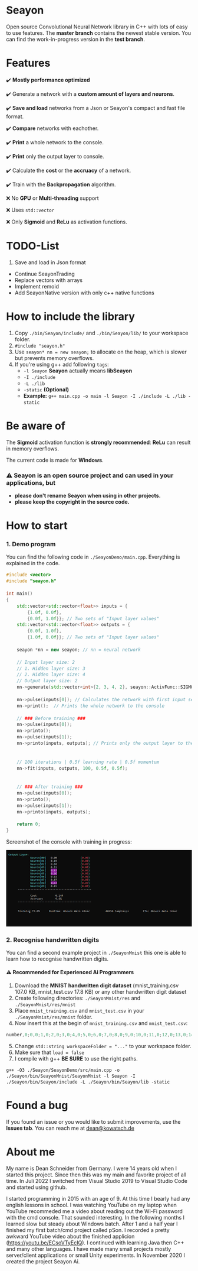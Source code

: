 # Seayon
Open source Convolutional Neural Network library in C++ with lots of easy to use features.
The **master branch** contains the newest stable version.
You can find the work-in-progress version in the **test branch**.

# Features
:heavy_check_mark: **Mostly performance optimized**

:heavy_check_mark: Generate a network with a **custom amount of layers and neurons**.

:heavy_check_mark: **Save and load** networks from a Json or Seayon's compact and fast file format.

:heavy_check_mark: **Compare** networks with eachother.

:heavy_check_mark: **Print** a whole network to the console.

:heavy_check_mark: **Print** only the output layer to console.

:heavy_check_mark: Calculate the **cost** or the **accruacy** of a network.

:heavy_check_mark: Train with the **Backpropagation** algorithm.

:x: No **GPU** or **Multi-threading** support

:x: Uses `std::vector`

:x: Only **Sigmoid** and **ReLu** as activation functions.

# TODO-List
1. Save and load in Json format
- Continue SeayonTrading
- Replace vectors with arrays
- Implement remoid
- Add SeayonNative version with only c++ native functions

# How to include the library
1. Copy `./bin/Seayon/include/` and `./bin/Seayon/lib/` to your workspace folder.
2. `#include "seayon.h"`
3. Use `seayon* nn = new seayon;` to allocate on the heap, which is slower but prevents memory overflows.
4. If you're using g++ add following `tags`:
   - `-l Seayon` **Seayon** actually means **libSeayon**
   - `-I ./include`
   - `-L ./lib`
   - `-static` **(Optional)**
   - **Example:** `g++ main.cpp -o main -l Seayon -I ./include -L ./lib -static`

# Be aware of
The **Sigmoid** activation function is **strongly recommended**: **ReLu** can result in memory overflows.

The current code is made for **Windows**.

### :warning: Seayon is an open source project and can used in your applications, but
- **please don't rename Seayon when using in other projects.**
- **please keep the copyright in the source code.**

# How to start
### 1. Demo program
You can find the following code in `./SeayonDemo/main.cpp`. Everything is explained in the code.

````C++
#include <vector>
#include "seayon.h"

int main()
{
	std::vector<std::vector<float>> inputs = {
		{1.0f, 0.0f},
		{0.0f, 1.0f}}; // Two sets of "Input layer values"
	std::vector<std::vector<float>> outputs = {
		{0.0f, 1.0f},
		{1.0f, 0.0f}}; // Two sets of "Input layer values"

	seayon *nn = new seayon; // nn = neural network

	// Input layer size: 2
	// 1. Hidden layer size: 3
	// 2. Hidden layer size: 4
	// Output layer size: 2
	nn->generate(std::vector<int>{2, 3, 4, 2}, seayon::ActivFunc::SIGMOID);

	nn->pulse(inputs[0]); // Calculates the network with first input set
	nn->print();  // Prints the whole network to the console

	// ### Before training ###
	nn->pulse(inputs[0]);
	nn->printo();
	nn->pulse(inputs[1]);
	nn->printo(inputs, outputs); // Prints only the output layer to the console


	// 100 iterations | 0.5f learning rate | 0.5f momentum
	nn->fit(inputs, outputs, 100, 0.5f, 0.5f);


	// ### After training ###
	nn->pulse(inputs[0]);
	nn->printo();
	nn->pulse(inputs[1]);
	nn->printo(inputs, outputs);

	return 0;
}
````
Screenshot of the console with training in progress:

![Console Screenshot](https://github.com/deanqx/Seayon/blob/master/image.png?raw=true)

### 2. Recognise handwritten digits
You can find a second example project in `./SeayonMnist` this one is able to learn how to recognise handwritten digits.

#### :warning: Recommended for Experienced Ai Programmers

1. Download the **MNIST handwritten digit dataset** (mnist_training.csv 107.0 KB, mnist_test.csv 17.8 KB) or any other handwritten digit dataset
2. Create following directories: `./SeayonMnist/res` and `./SeayonMnist/res/mnist`
3. Place `mnist_training.csv` and `mnist_test.csv` in your `./SeayonMnist/res/mnist` folder.
4. Now insert this at the begin of `mnist_training.csv` and `mnist_test.csv`:
````c
number,0;0,0;1,0;2,0;3,0;4,0;5,0;6,0;7,0;8,0;9,0;10,0;11,0;12,0;13,0;14,0;15,0;16,0;17,0;18,0;19,0;20,0;21,0;22,0;23,0;24,0;25,0;26,0;27,1;0,1;1,1;2,1;3,1;4,1;5,1;6,1;7,1;8,1;9,1;10,1;11,1;12,1;13,1;14,1;15,1;16,1;17,1;18,1;19,1;20,1;21,1;22,1;23,1;24,1;25,1;26,1;27,2;0,2;1,2;2,2;3,2;4,2;5,2;6,2;7,2;8,2;9,2;10,2;11,2;12,2;13,2;14,2;15,2;16,2;17,2;18,2;19,2;20,2;21,2;22,2;23,2;24,2;25,2;26,2;27,3;0,3;1,3;2,3;3,3;4,3;5,3;6,3;7,3;8,3;9,3;10,3;11,3;12,3;13,3;14,3;15,3;16,3;17,3;18,3;19,3;20,3;21,3;22,3;23,3;24,3;25,3;26,3;27,4;0,4;1,4;2,4;3,4;4,4;5,4;6,4;7,4;8,4;9,4;10,4;11,4;12,4;13,4;14,4;15,4;16,4;17,4;18,4;19,4;20,4;21,4;22,4;23,4;24,4;25,4;26,4;27,5;0,5;1,5;2,5;3,5;4,5;5,5;6,5;7,5;8,5;9,5;10,5;11,5;12,5;13,5;14,5;15,5;16,5;17,5;18,5;19,5;20,5;21,5;22,5;23,5;24,5;25,5;26,5;27,6;0,6;1,6;2,6;3,6;4,6;5,6;6,6;7,6;8,6;9,6;10,6;11,6;12,6;13,6;14,6;15,6;16,6;17,6;18,6;19,6;20,6;21,6;22,6;23,6;24,6;25,6;26,6;27,7;0,7;1,7;2,7;3,7;4,7;5,7;6,7;7,7;8,7;9,7;10,7;11,7;12,7;13,7;14,7;15,7;16,7;17,7;18,7;19,7;20,7;21,7;22,7;23,7;24,7;25,7;26,7;27,8;0,8;1,8;2,8;3,8;4,8;5,8;6,8;7,8;8,8;9,8;10,8;11,8;12,8;13,8;14,8;15,8;16,8;17,8;18,8;19,8;20,8;21,8;22,8;23,8;24,8;25,8;26,8;27,9;0,9;1,9;2,9;3,9;4,9;5,9;6,9;7,9;8,9;9,9;10,9;11,9;12,9;13,9;14,9;15,9;16,9;17,9;18,9;19,9;20,9;21,9;22,9;23,9;24,9;25,9;26,9;27,10;0,10;1,10;2,10;3,10;4,10;5,10;6,10;7,10;8,10;9,10;10,10;11,10;12,10;13,10;14,10;15,10;16,10;17,10;18,10;19,10;20,10;21,10;22,10;23,10;24,10;25,10;26,10;27,11;0,11;1,11;2,11;3,11;4,11;5,11;6,11;7,11;8,11;9,11;10,11;11,11;12,11;13,11;14,11;15,11;16,11;17,11;18,11;19,11;20,11;21,11;22,11;23,11;24,11;25,11;26,11;27,12;0,12;1,12;2,12;3,12;4,12;5,12;6,12;7,12;8,12;9,12;10,12;11,12;12,12;13,12;14,12;15,12;16,12;17,12;18,12;19,12;20,12;21,12;22,12;23,12;24,12;25,12;26,12;27,13;0,13;1,13;2,13;3,13;4,13;5,13;6,13;7,13;8,13;9,13;10,13;11,13;12,13;13,13;14,13;15,13;16,13;17,13;18,13;19,13;20,13;21,13;22,13;23,13;24,13;25,13;26,13;27,14;0,14;1,14;2,14;3,14;4,14;5,14;6,14;7,14;8,14;9,14;10,14;11,14;12,14;13,14;14,14;15,14;16,14;17,14;18,14;19,14;20,14;21,14;22,14;23,14;24,14;25,14;26,14;27,15;0,15;1,15;2,15;3,15;4,15;5,15;6,15;7,15;8,15;9,15;10,15;11,15;12,15;13,15;14,15;15,15;16,15;17,15;18,15;19,15;20,15;21,15;22,15;23,15;24,15;25,15;26,15;27,16;0,16;1,16;2,16;3,16;4,16;5,16;6,16;7,16;8,16;9,16;10,16;11,16;12,16;13,16;14,16;15,16;16,16;17,16;18,16;19,16;20,16;21,16;22,16;23,16;24,16;25,16;26,16;27,17;0,17;1,17;2,17;3,17;4,17;5,17;6,17;7,17;8,17;9,17;10,17;11,17;12,17;13,17;14,17;15,17;16,17;17,17;18,17;19,17;20,17;21,17;22,17;23,17;24,17;25,17;26,17;27,18;0,18;1,18;2,18;3,18;4,18;5,18;6,18;7,18;8,18;9,18;10,18;11,18;12,18;13,18;14,18;15,18;16,18;17,18;18,18;19,18;20,18;21,18;22,18;23,18;24,18;25,18;26,18;27,19;0,19;1,19;2,19;3,19;4,19;5,19;6,19;7,19;8,19;9,19;10,19;11,19;12,19;13,19;14,19;15,19;16,19;17,19;18,19;19,19;20,19;21,19;22,19;23,19;24,19;25,19;26,19;27,20;0,20;1,20;2,20;3,20;4,20;5,20;6,20;7,20;8,20;9,20;10,20;11,20;12,20;13,20;14,20;15,20;16,20;17,20;18,20;19,20;20,20;21,20;22,20;23,20;24,20;25,20;26,20;27,21;0,21;1,21;2,21;3,21;4,21;5,21;6,21;7,21;8,21;9,21;10,21;11,21;12,21;13,21;14,21;15,21;16,21;17,21;18,21;19,21;20,21;21,21;22,21;23,21;24,21;25,21;26,21;27,22;0,22;1,22;2,22;3,22;4,22;5,22;6,22;7,22;8,22;9,22;10,22;11,22;12,22;13,22;14,22;15,22;16,22;17,22;18,22;19,22;20,22;21,22;22,22;23,22;24,22;25,22;26,22;27,23;0,23;1,23;2,23;3,23;4,23;5,23;6,23;7,23;8,23;9,23;10,23;11,23;12,23;13,23;14,23;15,23;16,23;17,23;18,23;19,23;20,23;21,23;22,23;23,23;24,23;25,23;26,23;27,24;0,24;1,24;2,24;3,24;4,24;5,24;6,24;7,24;8,24;9,24;10,24;11,24;12,24;13,24;14,24;15,24;16,24;17,24;18,24;19,24;20,24;21,24;22,24;23,24;24,24;25,24;26,24;27,25;0,25;1,25;2,25;3,25;4,25;5,25;6,25;7,25;8,25;9,25;10,25;11,25;12,25;13,25;14,25;15,25;16,25;17,25;18,25;19,25;20,25;21,25;22,25;23,25;24,25;25,25;26,25;27,26;0,26;1,26;2,26;3,26;4,26;5,26;6,26;7,26;8,26;9,26;10,26;11,26;12,26;13,26;14,26;15,26;16,26;17,26;18,26;19,26;20,26;21,26;22,26;23,26;24,26;25,26;26,26;27,27;0,27;1,27;2,27;3,27;4,27;5,27;6,27;7,27;8,27;9,27;10,27;11,27;12,27;13,27;14,27;15,27;16,27;17,27;18,27;19,27;20,27;21,27;22,27;23,27;24,27;25,27;26,27;27
````
5. Change `std::string workspaceFolder = "..."` to your workspace folder.
6. Make sure that `load = false`
7. I compile with g++ **BE SURE** to use the right paths.
```
g++ -O3 ./Seayon/SeayonDemo/src/main.cpp -o ./Seayon/bin/SeayonMnist/SeayonMnist -l Seayon -I ./Seayon/bin/Seayon/include -L ./Seayon/bin/Seayon/lib -static
```

# Found a bug
If you found an issue or you would like to submit improvements, use the **Issues tab**.
You can reach me at dean@kowatsch.de

# About me
My name is Dean Schneider from Germany. I were 14 years old when I started this project. Since then this was my main and favorite project of all time. In Juli 2022 I switched from Visual Studio 2019 to Visual Studio Code and started using github.

I started programming in 2015 with an age of 9. At this time I bearly had any english lessons in school. I was watching YouTube on my laptop when YouTube recommeded me a video about reading out the Wi-Fi password with the cmd console. That sounded interesting. In the following months I learned slow but steady about Windows batch. After 1 and a half year I finished my first batch/cmd project called pSon. I recorded a pretty awkward YouTube video about the finished applicion (<https://youtu.be/ECsoVTyEcIQ>). I continued with learning Java then C++ and many other languages. I have made many small projects mostly server/client applications or small Unity experiments. In November 2020 I created the project Seayon Ai.
